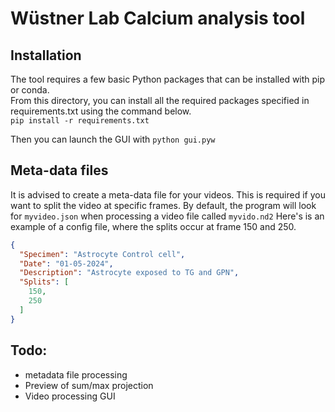 # Wüstner Lab Calcium analysis tool

## Installation
The tool requires a few basic Python packages that can be installed with pip or conda.  
From this directory, you can install all the required packages specified in requirements.txt using the command below.  
``pip install -r requirements.txt``

Then you can launch the GUI with ``python gui.pyw``

## Meta-data files
It is advised to create a meta-data file for your videos. This is required if you want to split the video
at specific frames. 
By default, the program will look for ``myvideo.json`` when processing a video file called ``myvido.nd2``
Here's is an example of a config file, where the splits occur at frame 150 and 250.
```json
{
  "Specimen": "Astrocyte Control cell",
  "Date": "01-05-2024",
  "Description": "Astrocyte exposed to TG and GPN",
  "Splits": [
    150,
    250
  ]
}
```

## Todo:
- metadata file processing
- Preview of sum/max projection
- Video processing GUI